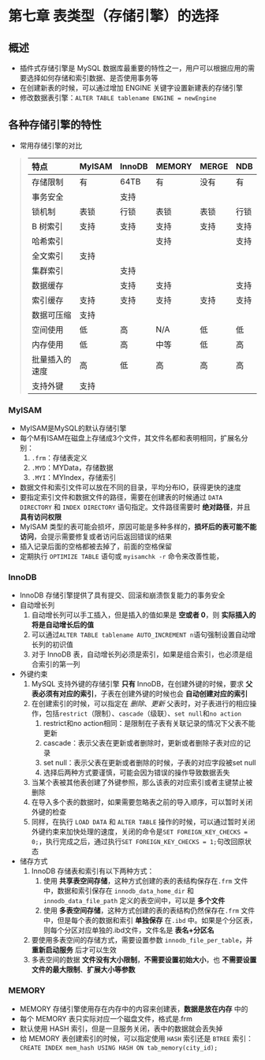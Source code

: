 # 第七章 表类型（存储引擎）的选择

## 概述

+ 插件式存储引擎是 MySQL 数据库最重要的特性之一，用户可以根据应用的需要选择如何存储和索引数据、是否使用事务等
+ 在创建新表的时候，可以通过增加 ENGINE 关键字设置新建表的存储引擎
+ 修改数据表引擎：`ALTER TABLE tablename ENGINE = newEngine`

## 各种存储引擎的特性

+ 常用存储引擎的对比

>特点|MyISAM|InnoDB|MEMORY|MERGE|NDB
>|:--|:-----|:----|:-----|:----|:--|
>存储限制|有|64TB|有|没有|有
>事务安全||支持
>锁机制|表锁|行锁|表锁|表锁|行锁
>B 树索引|支持|支持|支持|支持|支持
>哈希索引|||支持||支持
>全文索引|支持
>集群索引||支持
>数据缓存||支持|支持||支持
>索引缓存|支持|支持|支持|支持|支持
>数据可压缩|支持
>空间使用|低|高|N/A|低|低
>内存使用|低|高|中等|低|高
>批量插入的速度|高|低|高|高|高
>支持外键|支持

### MyISAM

+ MyISAM是MySQL的默认存储引擎
+ 每个M有ISAM在磁盘上存储成3个文件，其文件名都和表明相同，扩展名分别：
    1. `.frm`：存储表定义
    2. `.MYD`：MYData，存储数据
    3. `.MYI`：MYIndex，存储索引
+ 数据文件和索引文件可以放在不同的目录，平均分布IO，获得更快的速度
+ 要指定索引文件和数据文件的路径，需要在创建表的时候通过 `DATA DIRECTORY` 和 `INDEX DIRECTORY` 语句指定。文件路径需要时 **绝对路径**，并且 **具有访问权限**
+ MyISAM 类型的表可能会损坏，原因可能是多种多样的，**损坏后的表可能不能访问**，会提示需要修复或者访问后返回错误的结果
+ 插入记录后面的空格都被去掉了，前面的空格保留
+ 定期执行 `OPTIMIZE TABLE` 语句或 `myisamchk -r` 命令来改善性能，

### InnoDB

+ InnoDB 存储引擎提供了具有提交、回滚和崩溃恢复能力的事务安全
+ 自动增长列
    1. 自动增长列可以手工插入，但是插入的值如果是 **空或者 0**，则 **实际插入的将是自动增长后的值**
    2. 可以通过`ALTER TABLE tablename AUTO_INCREMENT n`语句强制设置自动增长列的初识值
    3. 对于 InnoDB 表，自动增长列必须是索引，如果是组合索引，也必须是组合索引的第一列
+ 外键约束
    1. MySQL 支持外键的存储引擎 **只有** InnoDB，在创建外键的时候，要求 **父表必须有对应的索引**，子表在创建外键的时候也会 **自动创建对应的索引**
    2. 在创建索引的时候，可以指定在 *删除*、*更新* 父表时，对子表进行的相应操作，包括`restrict`（限制）、`cascade`（级联）、`set null`和`no action`
        1. restrict和no action相同：是限制在子表有关联记录的情况下父表不能更新
        2. cascade：表示父表在更新或者删除时，更新或者删除子表对应的记录
        3. set null：表示父表在更新或者删除的时候，子表的对应字段被set null
        4. 选择后两种方式要谨慎，可能会因为错误的操作导致数据丢失
    3. 当某个表被其他表创建了外键参照，那么该表的对应索引或者主键禁止被删除
    4. 在导入多个表的数据时，如果需要忽略表之前的导入顺序，可以暂时关闭外键的检查
    5. 同样，在执行 `LOAD DATA` 和 `ALTER TABLE` 操作的时候，可以通过暂时关闭外键约束来加快处理的速度，关闭的命令是`SET FOREIGN_KEY_CHECKS = 0;`，执行完成之后，通过执行`SET FOREIGN_KEY_CHECKS = 1;`句改回原状态
+ 储存方式
    1. InnoDB 存储表和索引有以下两种方式：
        1. 使用 **共享表空间存储**，这种方式创建的表的表结构保存在`.frm` 文件中，数据和索引保存在 `innodb_data_home_dir` 和 `innodb_data_file_path` 定义的表空间中，可以是 **多个文件**
        2. 使用 **多表空间存储**，这种方式创建的表的表结构仍然保存在`.frm` 文件中，但是每个表的数据和索引 **单独保存** 在`.ibd` 中。如果是个分区表，则每个分区对应单独的.ibd文件，文件名是 **表名+分区名**
    2. 要使用多表空间的存储方式，需要设置参数 `innodb_file_per_table`，并 **重新启动服务** 后才可以生效
    3. 多表空间的数据 **文件没有大小限制**，**不需要设置初始大小**，也 **不需要设置文件的最大限制**、**扩展大小等参数**

### MEMORY

+ MEMORY 存储引擎使用存在内存中的内容来创建表，**数据是放在内存** 中的
+ 每个 MEMORY 表只实际对应一个磁盘文件，格式是.frm
+ 默认使用 HASH 索引，但是一旦服务关闭，表中的数据就会丢失掉
+ 给 MEMORY 表创建索引的时候，可以指定使用 `HASH` 索引还是 `BTREE` 索引：`CREATE INDEX mem_hash USING HASH ON tab_memory(city_id);`

